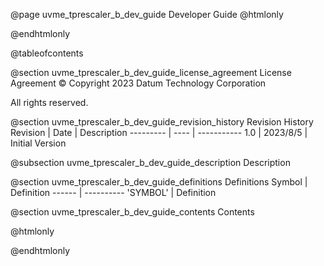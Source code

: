 @page uvme_tprescaler_b_dev_guide Developer Guide
@htmlonly
<div class="autonumbering">
@endhtmlonly


@tableofcontents


@section uvme_tprescaler_b_dev_guide_license_agreement License Agreement
© Copyright 2023 Datum Technology Corporation

All rights reserved.


@section uvme_tprescaler_b_dev_guide_revision_history Revision History
Revision  | Date | Description
--------- | ---- | -----------
1.0 | 2023/8/5 | Initial Version

@subsection uvme_tprescaler_b_dev_guide_description Description


@section uvme_tprescaler_b_dev_guide_definitions Definitions
Symbol | Definition
------ | ----------
 'SYMBOL' | Definition


@section uvme_tprescaler_b_dev_guide_contents Contents


@htmlonly
</div>
@endhtmlonly